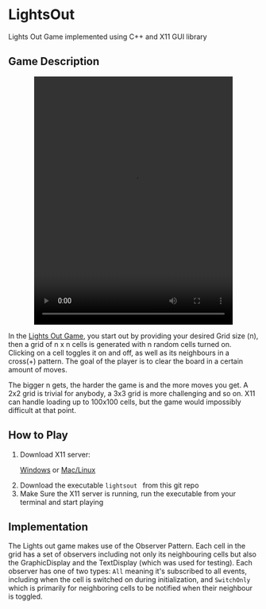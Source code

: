 # LightsOut
Lights Out Game implemented using C++ and X11 GUI library 

## Game Description

<div align="center">
  <video width="400" height="500" controls>
    <source src="https://youtube.com/shorts/fIjTR35wz2s" type="video/mp4">
  </video>
</div>

In the [Lights Out Game](https://en.wikipedia.org/wiki/Lights_Out_(game)), you start out by providing your desired Grid size (n), then a grid of n x n cells is generated with n random cells turned on. Clicking on a cell toggles it on and off, as well as its neighbours in a cross(+) pattern. The goal of the player is to clear the board in a certain amount of moves. 

The bigger n gets, the harder the game is and the more moves you get. A 2x2 grid is trivial for anybody, a 3x3 grid is more challenging and so on. X11 can handle loading up to 100x100 cells, but the game would impossibly difficult at that point.

## How to Play

<ol>
<li>Download X11 server: 

[Windows](https://sourceforge.net/projects/xming/) or  [Mac/Linux](https://www.cyberciti.biz/faq/apple-osx-mountain-lion-mavericks-install-xquartz-server/)
 </li>
<li> Download the executable <code>lightsout </code> from this git repo</li>
<li>Make Sure the X11 server is running, run the executable from your terminal and start playing </li>
</ol>

## Implementation

The Lights out game makes use of the Observer Pattern. Each cell in the grid has a set of observers including not only its neighbouring cells but also the GraphicDisplay and the TextDisplay (which was used for testing). Each observer has one of two types: <code>All</code> meaning it's subscribed to all events, including when the cell is switched on during initialization, and <code>SwitchOnly</code> which is primarily for neighboring cells to be notified when their neighbour is toggled.
